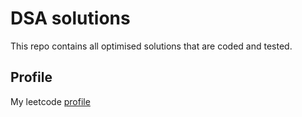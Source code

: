 # DSA solutions
This repo contains all optimised solutions that are coded and tested.

## Profile
My leetcode [profile](https://leetcode.com/u/p9ghUghSTP/)
